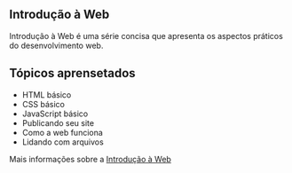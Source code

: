  ## Introdução à Web

Introdução à Web é uma série concisa que apresenta os aspectos práticos do desenvolvimento web.

 ## Tópicos aprensetados

  - HTML básico
  - CSS básico
  - JavaScript básico
  - Publicando seu site
  - Como a web funciona
  - Lidando com arquivos

Mais informações sobre a <a href="https://developer.mozilla.org/pt-BR/docs/Learn/Getting_started_with_the_web" target="_blank">Introdução à Web</a>

